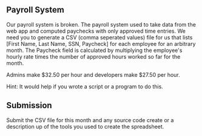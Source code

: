 Payroll System
---------
Our payroll system is broken.  The payroll system used to take data from the web app and computed paychecks with only approved time entries.  We need you to generate a CSV (comma seperated values) file for us that lists [First Name, Last Name, SSN, Paycheck] for each employee for an arbitrary month.  The Paycheck field is calculated by multiplying the employee's hourly rate times the number of approved hours worked so far for the month.

Admins make $32.50 per hour and developers make $27.50 per hour. 

Hint: It would help if you wrote a script or a program to do this.

Submission
--------
Submit the CSV file for this month and any source code create or a description up of the tools you used to create the spreadsheet.
